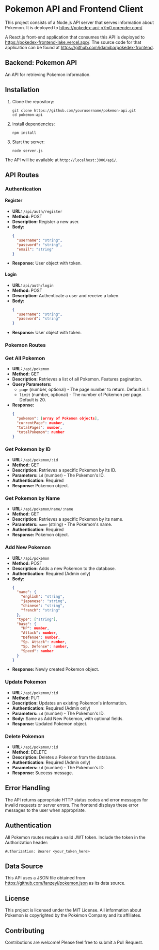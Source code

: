 # Pokemon API and Frontend Client

This project consists of a Node.js API server that serves information about Pokemon. It is deployed to https://pokedex-api-p7m0.onrender.com/.

A React.js front-end application that consumes this API is deployed to https://pokedex-frontend-lake.vercel.app/. The source code for that application can be found at https://github.com/jdamiba/pokedex-frontend.

## Backend: Pokemon API

An API for retrieving Pokemon information.

## Installation

1. Clone the repository:

   ```
   git clone https://github.com/yourusername/pokemon-api.git
   cd pokemon-api
   ```

2. Install dependencies:

   ```
   npm install
   ```

3. Start the server:
   ```
   node server.js
   ```

The API will be available at `http://localhost:3000/api/`.

## API Routes

### Authentication

#### Register

- **URL:** `/api/auth/register`
- **Method:** POST
- **Description:** Register a new user.
- **Body:**
  ```json
  {
    "username": "string",
    "password": "string",
    "email": "string"
  }
  ```
- **Response:** User object with token.

#### Login

- **URL:** `api/auth/login`
- **Method:** POST
- **Description:** Authenticate a user and receive a token.
- **Body:**
  ```json
  {
    "username": "string",
    "password": "string"
  }
  ```
- **Response:** User object with token.

### Pokemon Routes

### Get All Pokemon

- **URL:** `/api/pokemon`
- **Method:** GET
- **Description:** Retrieves a list of all Pokemon. Features pagination.
- **Query Parameters:**
  - `page` (number, optional) - The page number to return. Default is 1.
  - `limit` (number, optional) - The number of Pokemon per page. Default is 20.
- **Response:**
  ```json
  {
    "pokemon": [array of Pokemon objects],
    "currentPage": number,
    "totalPages": number,
    "totalPokemon": number
  }
  ```

### Get Pokemon by ID

- **URL:** `/api/pokemon/:id`
- **Method:** GET
- **Description:** Retrieves a specific Pokemon by its ID.
- **Parameters:** `id` (number) - The Pokemon's ID.
- **Authentication:** Required
- **Response:** Pokemon object.

### Get Pokemon by Name

- **URL:** `/api/pokemon/name/:name`
- **Method:** GET
- **Description:** Retrieves a specific Pokemon by its name.
- **Parameters:** `name` (string) - The Pokemon's name.
- **Authentication:** Required
- **Response:** Pokemon object.

### Add New Pokemon

- **URL:** `/api/pokemon`
- **Method:** POST
- **Description:** Adds a new Pokemon to the database.
- **Authentication:** Required (Admin only)
- **Body:**
  ```json
  {
    "name": {
      "english": "string",
      "japanese": "string",
      "chinese": "string",
      "french": "string"
    },
    "type": ["string"],
    "base": {
      "HP": number,
      "Attack": number,
      "Defense": number,
      "Sp. Attack": number,
      "Sp. Defense": number,
      "Speed": number
    }
  }
  ```
- **Response:** Newly created Pokemon object.

### Update Pokemon

- **URL:** `/api/pokemon/:id`
- **Method:** PUT
- **Description:** Updates an existing Pokemon's information.
- **Authentication:** Required (Admin only)
- **Parameters:** `id` (number) - The Pokemon's ID.
- **Body:** Same as Add New Pokemon, with optional fields.
- **Response:** Updated Pokemon object.

### Delete Pokemon

- **URL:** `/api/pokemon/:id`
- **Method:** DELETE
- **Description:** Deletes a Pokemon from the database.
- **Authentication:** Required (Admin only)
- **Parameters:** `id` (number) - The Pokemon's ID.
- **Response:** Success message.

## Error Handling

The API returns appropriate HTTP status codes and error messages for invalid requests or server errors. The frontend displays these error messages to the user when appropriate.

## Authentication

All Pokemon routes require a valid JWT token. Include the token in the Authorization header:

```
Authorization: Bearer <your_token_here>
```

## Data Source

This API uses a JSON file obtained from https://github.com/fanzeyi/pokemon.json as its data source.

## License

This project is licensed under the MIT License. All information about Pokemon is copyrighted by the Pokémon Company and its affiliates.

## Contributing

Contributions are welcome! Please feel free to submit a Pull Request.
